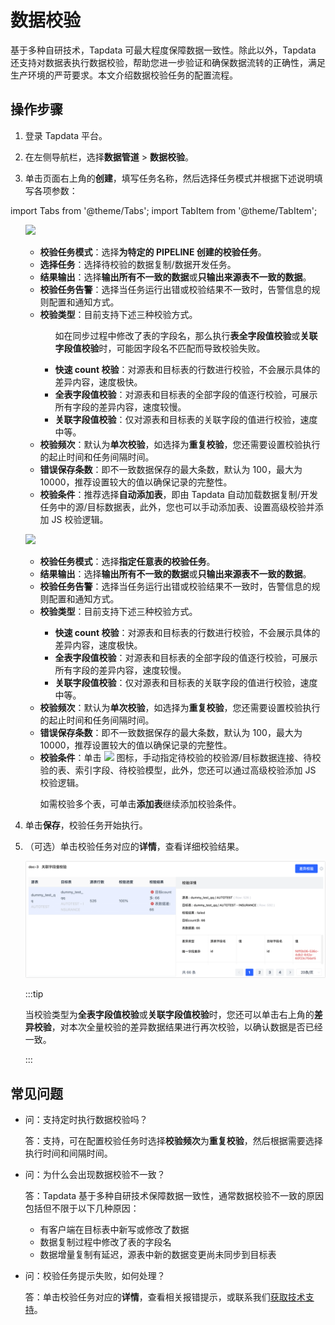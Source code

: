 # 数据校验

基于多种自研技术，Tapdata 可最大程度保障数据一致性。除此以外，Tapdata 还支持对数据表执行数据校验，帮助您进一步验证和确保数据流转的正确性，满足生产环境的严苛要求。本文介绍数据校验任务的配置流程。

## 操作步骤

1. 登录 Tapdata 平台。

2. 在左侧导航栏，选择**数据管道** > **数据校验**。

3. 单击页面右上角的**创建**，填写任务名称，然后选择任务模式并根据下述说明填写各项参数：


import Tabs from '@theme/Tabs';
import TabItem from '@theme/TabItem';

<Tabs className="unique-tabs">
    <TabItem value="windows" label="对数据复制/开发任务执行校验" default>
    <p></p>
      <ul><img src='/img/check_data_settings.png'></img>
          <ul>
          <li>  <b>校验任务模式</b>：选择<b>为特定的 PIPELINE 创建的校验任务</b>。</li>
          <li>  <b>选择任务</b>：选择待校验的数据复制/数据开发任务。</li>
          <li>  <b>结果输出</b>：选择<b>输出所有不一致的数据</b>或<b>只输出来源表不一致的数据</b>。</li>
          <li>  <b>校验任务告警</b>：选择当任务运行出错或校验结果不一致时，告警信息的规则配置和通知方式。</li>
          <li>  <b>校验类型</b>：目前支持下述三种校验方式。</li>
          <ul><p>如在同步过程中修改了表的字段名，那么执行<b>表全字段值校验</b>或<b>关联字段值校验</b>时，可能因字段名不匹配而导致校验失败。</p>
                  <li><b>快速 count 校验</b>：对源表和目标表的行数进行校验，不会展示具体的差异内容，速度极快。</li>
                  <li><b>全表字段值校验</b>：对源表和目标表的全部字段的值逐行校验，可展示所有字段的差异内容，速度较慢。</li>
                  <li><b>关联字段值校验</b>：仅对源表和目标表的关联字段的值进行校验，速度中等。</li>
              </ul>
          <li><b>校验频次</b>：默认为<b>单次校验</b>，如选择为<b>重复校验</b>，您还需要设置校验执行的起止时间和任务间隔时间。</li>
          <li><b>错误保存条数</b>：即不一致数据保存的最大条数，默认为 100，最大为 10000，推荐设置较大的值以确保记录的完整性。</li>
          <li><b>校验条件</b>：推荐选择<b>自动添加表</b>，即由 Tapdata 自动加载数据复制/开发任务中的源/目标数据表，此外，您也可以手动添加表、设置高级校验并添加 JS 校验逻辑。</li>
        </ul>
        </ul>
   </TabItem>
   <TabItem value="mac" label="自定义待校验的源和目标表">
       <ul><img src='/img/check_data_settings_2.png'></img>
          <ul>
          <li>  <b>校验任务模式</b>：选择<b>指定任意表的校验任务</b>。</li>
          <li>  <b>结果输出</b>：选择<b>输出所有不一致的数据</b>或<b>只输出来源表不一致的数据</b>。</li>
          <li>  <b>校验任务告警</b>：选择当任务运行出错或校验结果不一致时，告警信息的规则配置和通知方式。</li>
          <li>  <b>校验类型</b>：目前支持下述三种校验方式。</li>
          <ul>
                  <li><b>快速 count 校验</b>：对源表和目标表的行数进行校验，不会展示具体的差异内容，速度极快。</li>
                  <li><b>全表字段值校验</b>：对源表和目标表的全部字段的值逐行校验，可展示所有字段的差异内容，速度较慢。</li>
                  <li><b>关联字段值校验</b>：仅对源表和目标表的关联字段的值进行校验，速度中等。</li>
              </ul>
          <li><b>校验频次</b>：默认为<b>单次校验</b>，如选择为<b>重复校验</b>，您还需要设置校验执行的起止时间和任务间隔时间。</li>
          <li><b>错误保存条数</b>：即不一致数据保存的最大条数，默认为 100，最大为 10000，推荐设置较大的值以确保记录的完整性。</li>
          <li><b>校验条件</b>：单击 <img src='https://docs.tapdata.io/img/modify.png'></img> 图标，手动指定待校验的校验源/目标数据连接、待校验的表、索引字段、待校验模型，此外，您还可以通过高级校验添加 JS 校验逻辑。<p>如需校验多个表，可单击<b>添加表</b>继续添加校验条件。</p></li>
        </ul>
        </ul>
   </TabItem>
  </Tabs>

4. 单击**保存**，校验任务开始执行。

5. （可选）单击校验任务对应的**详情**，查看详细校验结果。

   ![查看校验结果](../../images/check_data_result_cn.png)

   :::tip

   当校验类型为**全表字段值校验**或**关联字段值校验**时，您还可以单击右上角的**差异校验**，对本次全量校验的差异数据结果进行再次校验，以确认数据是否已经一致。

   :::



## 常见问题

* 问：支持定时执行数据校验吗？

  答：支持，可在配置校验任务时选择**校验频次**为**重复校验**，然后根据需要选择执行时间和间隔时间。

* 问：为什么会出现数据校验不一致？

  答：Tapdata 基于多种自研技术保障数据一致性，通常数据校验不一致的原因包括但不限于以下几种原因：

  * 有客户端在目标表中新写或修改了数据
  * 数据复制过程中修改了表的字段名
  * 数据增量复制有延迟，源表中新的数据变更尚未同步到目标表

* 问：校验任务提示失败，如何处理？

  答：单击校验任务对应的**详情**，查看相关报错提示，或联系我们[获取技术支持](../../support.md)。





